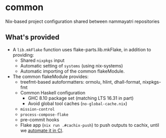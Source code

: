 # common

Nix-based project configuration shared between nammayatri repositories

## What's provided

- A `lib.mkFlake` function uses flake-parts.lib.mkFlake, in addition to providing:
  - Shared `nixpkgs` input
  - Automatic setting of `systems` (using nix-systems)
  - Automatic importing of the common flakeModule.
- The common flakeModule provides:
  - treefmt-based autoformatters: ormolu, hlint, dhall-format, nixpkgs-fmt
  - Common Haskell configuration
    - GHC 8.10 package set (matching LTS 16.31 in part)
    - Avoid global tool caches (`no-global-cache.nix`)
  - `mission-control`
  - `process-compose-flake`
  - pre-commit hooks
  - Flake app (`nix run .#cachix-push`) to push outputs to cachix, until we [automate it in CI](https://github.com/juspay/jenkins-nix-ci/issues/18).
